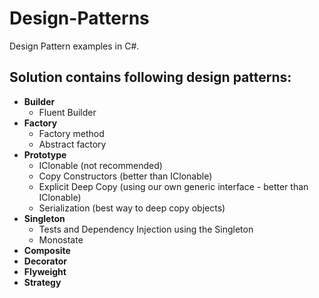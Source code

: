 # Design-Patterns
Design Pattern examples in C#.

## Solution contains following design patterns:
- **Builder**
  - Fluent Builder
- **Factory**
  - Factory method
  - Abstract factory
- **Prototype**
  - IClonable (not recommended)
  - Copy Constructors (better than IClonable)
  - Explicit Deep Copy (using our own generic interface - better than IClonable)
  - Serialization (best way to deep copy objects)
- **Singleton**
  - Tests and Dependency Injection using the Singleton
  - Monostate
- **Composite**
- **Decorator**
- **Flyweight**
- **Strategy**
